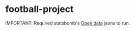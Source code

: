 # football-project

IMPORTANT: Required statsbomb's [Open data](https://github.com/statsbomb/open-data) jsons to run.